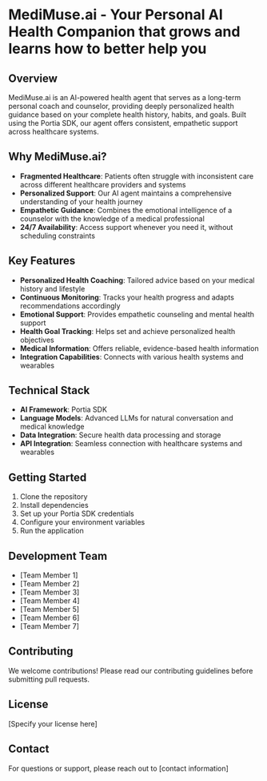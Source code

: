 # MediMuse.ai - Your Personal AI Health Companion that grows and learns how to better help you

## Overview
MediMuse.ai is an AI-powered health agent that serves as a long-term personal coach and counselor, providing deeply personalized health guidance based on your complete health history, habits, and goals. Built using the Portia SDK, our agent offers consistent, empathetic support across healthcare systems.

## Why MediMuse.ai?
- **Fragmented Healthcare**: Patients often struggle with inconsistent care across different healthcare providers and systems
- **Personalized Support**: Our AI agent maintains a comprehensive understanding of your health journey
- **Empathetic Guidance**: Combines the emotional intelligence of a counselor with the knowledge of a medical professional
- **24/7 Availability**: Access support whenever you need it, without scheduling constraints

## Key Features
- **Personalized Health Coaching**: Tailored advice based on your medical history and lifestyle
- **Continuous Monitoring**: Tracks your health progress and adapts recommendations accordingly
- **Emotional Support**: Provides empathetic counseling and mental health support
- **Health Goal Tracking**: Helps set and achieve personalized health objectives
- **Medical Information**: Offers reliable, evidence-based health information
- **Integration Capabilities**: Connects with various health systems and wearables

## Technical Stack
- **AI Framework**: Portia SDK
- **Language Models**: Advanced LLMs for natural conversation and medical knowledge
- **Data Integration**: Secure health data processing and storage
- **API Integration**: Seamless connection with healthcare systems and wearables

## Getting Started
1. Clone the repository
2. Install dependencies
3. Set up your Portia SDK credentials
4. Configure your environment variables
5. Run the application

## Development Team
- [Team Member 1]
- [Team Member 2]
- [Team Member 3]
- [Team Member 4]
- [Team Member 5]
- [Team Member 6]
- [Team Member 7]

## Contributing
We welcome contributions! Please read our contributing guidelines before submitting pull requests.

## License
[Specify your license here]

## Contact
For questions or support, please reach out to [contact information]
